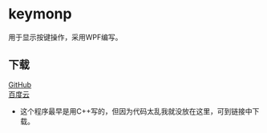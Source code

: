 ﻿# keymonp
用于显示按键操作，采用WPF编写。

## 下载
[GitHub](https://github.com/lxfly2000/keymon/releases)  
[百度云](https://pan.baidu.com/s/16WF6pz75XYTiJLqh-S0QKw)

* 这个程序最早是用C++写的，但因为代码太乱我就没放在这里，可到链接中下载。
